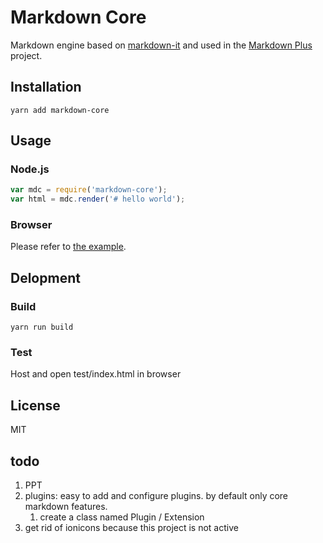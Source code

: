 # Markdown Core

Markdown engine based on [markdown-it](https://github.com/markdown-it/markdown-it)
and used in the [Markdown Plus](https://github.com/tylingsoft/markdown-plus) project.


## Installation

```
yarn add markdown-core
```


## Usage

### Node.js

```javascript
var mdc = require('markdown-core');
var html = mdc.render('# hello world');
```

### Browser

Please refer to [the example](./test).


## Delopment

### Build

```
yarn run build
```

### Test

Host and open test/index.html in browser


## License

MIT


## todo

1. PPT
1. plugins: easy to add and configure plugins. by default only core markdown features.
    1. create a class named Plugin / Extension
1. get rid of ionicons because this project is not active
